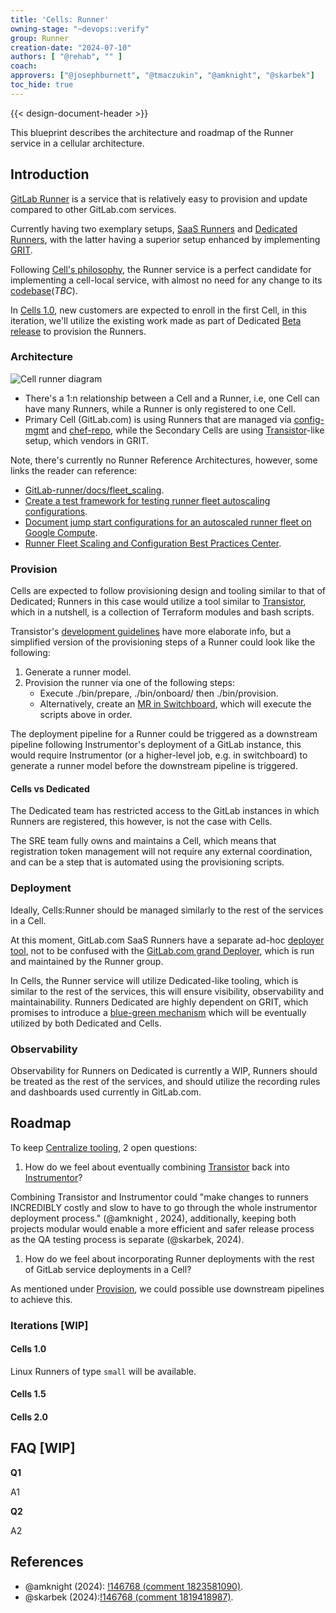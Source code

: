 ```yaml
---
title: 'Cells: Runner'
owning-stage: "~devops::verify"
group: Runner
creation-date: "2024-07-10"
authors: [ "@rehab", "" ]
coach:
approvers: ["@josephburnett", "@tmaczukin", "@amknight", "@skarbek"]
toc_hide: true
---
```


{{< design-document-header >}}

This blueprint describes the architecture and roadmap of the Runner service in a cellular architecture.

## Introduction

[GitLab Runner](https://docs.gitlab.com/runner/) is a service that is relatively easy to provision and update compared to other GitLab.com services.

Currently having two exemplary setups, [SaaS Runners](https://gitlab.com/gitlab-org/gitlab/-/blob/master/doc/ci/runners/index.md) and [Dedicated Runners](https://gitlab.com/gitlab-com/gl-infra/gitlab-dedicated/team/-/blob/main/architecture/blueprints/dedicated-runners-beta.md?ref_type=heads), with the latter having a superior setup enhanced by implementing [GRIT](https://gitlab.com/gitlab-org/ci-cd/runner-tools/grit).

Following [Cell's philosophy](https://gitlab.com/gitlab-org/gitlab/-/blob/master/doc/architecture/blueprints/cells/infrastructure/index.md#philosophy), the Runner service is a perfect candidate for implementing a cell-local service, with almost no need for any change to its [codebase](https://gitlab.com/gitlab-org/gitlab-runner/)(_TBC_).

In [Cells 1.0](https://gitlab.com/gitlab-org/gitlab/-/blob/master/doc/architecture/blueprints/cells/iterations/cells-1.0.md), new customers are expected to enroll in the first Cell, in this iteration, we'll utilize the existing work made as part of Dedicated [Beta release](https://gitlab.com/gitlab-com/gl-infra/gitlab-dedicated/team/-/blob/main/architecture/blueprints/dedicated-runners-beta.md?ref_type=heads#dedicated-runners-beta) to provision the Runners.

### Architecture

![Cell runner diagram](../../diagrams/term-cell-runner.drawio.png)

- There's a 1:n relationship between a Cell and a Runner, i.e, one Cell can have many Runners, while a Runner is only registered to one Cell.
- Primary Cell (GitLab.com) is using Runners that are managed via [config-mgmt](https://gitlab.com/gitlab-com/gl-infra/config-mgmt) and [chef-repo](https://gitlab.com/gitlab-com/gl-infra/chef-repo), while the Secondary Cells are using [Transistor](https://gitlab.com/gitlab-com/gl-infra/gitlab-dedicated/transistor/)-like setup, which vendors in GRIT.

Note, there's currently no Runner Reference Architectures, however, some links the reader can reference:

- [GitLab-runner/docs/fleet_scaling](https://gitlab.com/gitlab-org/gitlab-runner/-/blob/main/docs/fleet_scaling/index.md).
- [Create a test framework for testing runner fleet autoscaling configurations](https://gitlab.com/gitlab-org/gitlab/-/issues/458311).
- [Document jump start configurations for an autoscaled runner fleet on Google Compute](https://gitlab.com/gitlab-org/gitlab/-/issues/458313).
- [Runner Fleet Scaling and Configuration Best Practices Center](https://gitlab.com/groups/gitlab-org/-/epics/8952).

### Provision

Cells are expected to follow provisioning design and tooling similar to that of Dedicated; Runners in this case would utilize a tool similar to [Transistor](https://gitlab.com/gitlab-com/gl-infra/gitlab-dedicated/transistor/), which in a nutshell, is a collection of Terraform modules and bash scripts.

Transistor's [development guidelines](https://gitlab.com/gitlab-com/gl-infra/gitlab-dedicated/transistor/-/blob/main/DEVELOPMENT.md) have more elaborate info, but a simplified version of the provisioning steps of a Runner could look like the following: 

1. Generate a runner model.
1. Provision the runner via one of the following steps:
    - Execute ./bin/prepare, ./bin/onboard/ then ./bin/provision.
    - Alternatively, create an [MR in Switchboard](https://gitlab.com/gitlab-com/gl-infra/gitlab-dedicated/sandbox/switchboard_runners/#triggering-a-deployment-via-merge-request), which will execute the scripts above in order.

The deployment pipeline for a Runner could be triggered as a downstream pipeline following Instrumentor's deployment of a GitLab instance, this would require Instrumentor (or a higher-level job, e.g. in switchboard) to generate a runner model before the downstream pipeline is triggered.

#### Cells vs Dedicated

The Dedicated team has restricted access to the GitLab instances in which Runners are registered, this however, is not the case with Cells.

The SRE team fully owns and maintains a Cell, which means that registration token management will not require any external coordination, and can be a step that is automated using the provisioning scripts.

### Deployment

Ideally, Cells:Runner should be managed similarly to the rest of the services in a Cell.

At this moment, GitLab.com SaaS Runners have a separate ad-hoc [deployer tool](https://gitlab.com/gitlab-com/gl-infra/ci-runners/deployer/), not to be confused with the [GitLab.com grand Deployer](https://ops.gitlab.net/gitlab-com/gl-infra/deployer), which is run and maintained by the Runner group.

In Cells, the Runner service will utilize Dedicated-like tooling, which is similar to the rest of the services, this will ensure visibility, observability and maintainability. Runners Dedicated are highly dependent on GRIT, which promises to introduce a [blue-green mechanism](https://gitlab.com/groups/gitlab-org/ci-cd/runner-tools/-/epics/1) which will be eventually utilized by both Dedicated and Cells.

### Observability

Observability for Runners on Dedicated is currently a WIP, Runners should be treated as the rest of the services, and should utilize the recording rules and dashboards used currently in GitLab.com.

## Roadmap

To keep [Centralize tooling](_index.md#philosophy), 2 open questions:

1. How do we feel about eventually combining [Transistor](https://gitlab.com/gitlab-com/gl-infra/gitlab-dedicated/transistor/) back into [Instrumentor](https://gitlab.com/gitlab-com/gl-infra/gitlab-dedicated/instrumentor/)?

Combining Transistor and Instrumentor could "make changes to runners INCREDIBLY costly and slow to have to go through the whole instrumentor deployment process." (@amknight , 2024), additionally, keeping both projects modular would enable a more efficient and safer release process as the QA testing process is separate (@skarbek, 2024).

1. How do we feel about incorporating Runner deployments with the rest of GitLab service deployments in a Cell?

As mentioned under [Provision](runner.md#provision), we could possible use downstream pipelines to achieve this.

### Iterations [WIP]

#### Cells 1.0

Linux Runners of type `small` will be available.

#### Cells 1.5

#### Cells 2.0

## FAQ [WIP]

**Q1**

A1

**Q2**

A2

## References

- @amknight (2024): [!146768 (comment 1823581090)](https://gitlab.com/gitlab-org/gitlab/-/merge_requests/146768#note_1823581090).
- @skarbek (2024):[!146768 (comment 1819418987)](https://gitlab.com/gitlab-org/gitlab/-/merge_requests/146768#note_1819418987).
